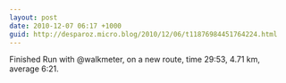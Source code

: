 ```yaml
---
layout: post
date: 2010-12-07 06:17 +1000
guid: http://desparoz.micro.blog/2010/12/06/t11876984451764224.html
---
```

Finished Run with @walkmeter, on a new route, time 29:53, 4.71 km, average 6:21.
